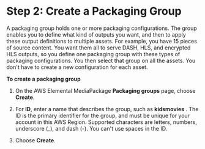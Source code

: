 # Step 2: Create a Packaging Group<a name="gs-create-grp"></a>

A packaging group holds one or more packaging configurations\. The group enables you to define what kind of outputs you want, and then to apply these output definitions to multiple assets\. For example, you have 15 pieces of source content\. You want them all to serve DASH, HLS, and encrypted HLS outputs, so you define one packaging group with these types of packaging configurations\. You then select that group on all the assets\. You don't have to create a new configuration for each asset\.

**To create a packaging group**

1. On the AWS Elemental MediaPackage **Packaging groups** page, choose **Create**\.

1. For **ID**, enter a name that describes the group, such as **kidsmovies** \. The ID is the primary identifier for the group, and must be unique for your account in this AWS Region\. Supported characters are letters, numbers, underscore \(\_\), and dash \(\-\)\. You can't use spaces in the ID\.

1. Choose **Create**\.